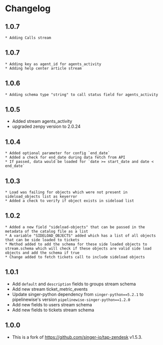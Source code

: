 # Changelog

## 1.0.7
    * Adding Calls stream
    
## 1.0.7
    * Adding key as agent_id for agents_activity 
    * Adding help center article stream
    
## 1.0.6
    * Adding schema type "string" to call status field for agents_activity
    
## 1.0.5
   * Added stream agents_activity
   * upgraded zenpy version to 2.0.24 

## 1.0.4
    * Added optional parameter for config `end_date`
    * Added a check for end_date during data fetch from API
    * If passed, data would be loaded for `date >= start_date and date < end_date`

## 1.0.3
    * Load was failing for objects which were not present in sideload_objects list as keyerror
    * Added a check to verify if object exists in sideload list

## 1.0.2    
    * Added a new field "sideload-objects" that can be passed in the metadata of the catalog file as a list
    * A variable "SIDELOAD_OBJECTS" added which has a list of all objects that can be side loaded to tickets
    * Method added to add the schema for these side loaded objects to stream.schema which will check if these objects are valid side load objects and add the schema if true
    * Change added to fetch tickets call to include sideload objects

    
## 1.0.1
  * Add `default` and `description` fields to groups stream schema
  * Add new stream ticket_metric_events
  * Update singer-python dependency from `singer-python==5.2.1` to pipelinewise's version `pipelinewise-singer-python==1.2.0`
  * Add new fields to users stream schema
  * Add new fields to tickets stream schema
 
## 1.0.0
  * This is a fork of https://github.com/singer-io/tap-zendesk v1.5.3.
  

